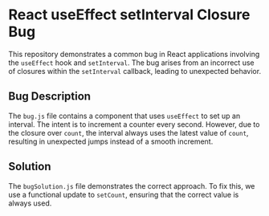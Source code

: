 # React useEffect setInterval Closure Bug

This repository demonstrates a common bug in React applications involving the `useEffect` hook and `setInterval`. The bug arises from an incorrect use of closures within the `setInterval` callback, leading to unexpected behavior. 

## Bug Description

The `bug.js` file contains a component that uses `useEffect` to set up an interval. The intent is to increment a counter every second. However, due to the closure over `count`, the interval always uses the latest value of `count`, resulting in unexpected jumps instead of a smooth increment. 

## Solution

The `bugSolution.js` file demonstrates the correct approach. To fix this, we use a functional update to `setCount`, ensuring that the correct value is always used.